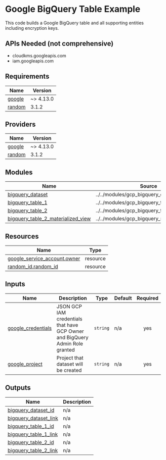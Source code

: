 # Google BigQuery Table Example

This code builds a Google BigQuery table and all supporting entities including encryption keys.

## APIs Needed (not comprehensive)

* cloudkms.googleapis.com
* iam.googleapis.com

<!-- BEGIN_TF_DOCS -->
## Requirements

| Name | Version |
|------|---------|
| <a name="requirement_google"></a> [google](#requirement\_google) | ~> 4.13.0 |
| <a name="requirement_random"></a> [random](#requirement\_random) | 3.1.2 |

## Providers

| Name | Version |
|------|---------|
| <a name="provider_google"></a> [google](#provider\_google) | ~> 4.13.0 |
| <a name="provider_random"></a> [random](#provider\_random) | 3.1.2 |

## Modules

| Name | Source | Version |
|------|--------|---------|
| <a name="module_bigquery_dataset"></a> [bigquery\_dataset](#module\_bigquery\_dataset) | ../../modules/gcp_bigquery_dataset | n/a |
| <a name="module_bigquery_table_1"></a> [bigquery\_table\_1](#module\_bigquery\_table\_1) | ../../modules/gcp_bigquery_table | n/a |
| <a name="module_bigquery_table_2"></a> [bigquery\_table\_2](#module\_bigquery\_table\_2) | ../../modules/gcp_bigquery_table | n/a |
| <a name="module_bigquery_table_2_materialized_view"></a> [bigquery\_table\_2\_materialized\_view](#module\_bigquery\_table\_2\_materialized\_view) | ../../modules/gcp_bigquery_materialized_view | n/a |

## Resources

| Name | Type |
|------|------|
| [google_service_account.owner](https://registry.terraform.io/providers/hashicorp/google/latest/docs/resources/service_account) | resource |
| [random_id.random_id](https://registry.terraform.io/providers/hashicorp/random/3.1.2/docs/resources/id) | resource |

## Inputs

| Name | Description | Type | Default | Required |
|------|-------------|------|---------|:--------:|
| <a name="input_google_credentials"></a> [google\_credentials](#input\_google\_credentials) | JSON GCP IAM credentials that have GCP Owner and BigQuery Admin Role granted | `string` | n/a | yes |
| <a name="input_google_project"></a> [google\_project](#input\_google\_project) | Project that dataset will be created | `string` | n/a | yes |

## Outputs

| Name | Description |
|------|-------------|
| <a name="output_bigquery_dataset_id"></a> [bigquery\_dataset\_id](#output\_bigquery\_dataset\_id) | n/a |
| <a name="output_bigquery_dataset_link"></a> [bigquery\_dataset\_link](#output\_bigquery\_dataset\_link) | n/a |
| <a name="output_bigquery_table_1_id"></a> [bigquery\_table\_1\_id](#output\_bigquery\_table\_1\_id) | n/a |
| <a name="output_bigquery_table_1_link"></a> [bigquery\_table\_1\_link](#output\_bigquery\_table\_1\_link) | n/a |
| <a name="output_bigquery_table_2_id"></a> [bigquery\_table\_2\_id](#output\_bigquery\_table\_2\_id) | n/a |
| <a name="output_bigquery_table_2_link"></a> [bigquery\_table\_2\_link](#output\_bigquery\_table\_2\_link) | n/a |
<!-- END_TF_DOCS -->
